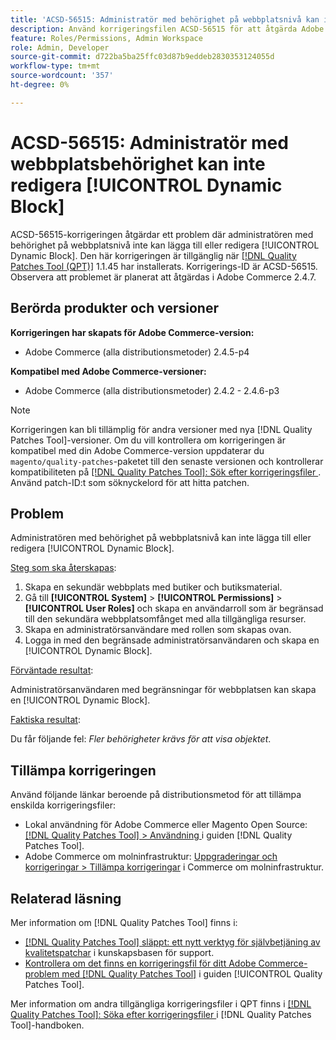 ```yaml
---
title: 'ACSD-56515: Administratör med behörighet på webbplatsnivå kan inte redigera [!UICONTROL Dynamic Block]'
description: Använd korrigeringsfilen ACSD-56515 för att åtgärda Adobe Commerce-problemet där administratören med behörighet på webbplatsnivå inte kan lägga till eller redigera [!UICONTROL Dynamic Block].
feature: Roles/Permissions, Admin Workspace
role: Admin, Developer
source-git-commit: d722ba5ba25ffc03d87b9eddeb2830353124055d
workflow-type: tm+mt
source-wordcount: '357'
ht-degree: 0%

---
```


# ACSD-56515: Administratör med webbplatsbehörighet kan inte redigera [!UICONTROL Dynamic Block]

ACSD-56515-korrigeringen åtgärdar ett problem där administratören med behörighet på webbplatsnivå inte kan lägga till eller redigera [!UICONTROL Dynamic Block]. Den här korrigeringen är tillgänglig när [[!DNL Quality Patches Tool (QPT)]](https://experienceleague.adobe.com/en/docs/commerce-knowledge-base/kb/announcements/commerce-announcements/magento-quality-patches-released-new-tool-to-self-serve-quality-patches) 1.1.45 har installerats. Korrigerings-ID är ACSD-56515. Observera att problemet är planerat att åtgärdas i Adobe Commerce 2.4.7.

## Berörda produkter och versioner

**Korrigeringen har skapats för Adobe Commerce-version:**

* Adobe Commerce (alla distributionsmetoder) 2.4.5-p4

**Kompatibel med Adobe Commerce-versioner:**

* Adobe Commerce (alla distributionsmetoder) 2.4.2 - 2.4.6-p3

>[!NOTE]
>
>Korrigeringen kan bli tillämplig för andra versioner med nya [!DNL Quality Patches Tool]-versioner. Om du vill kontrollera om korrigeringen är kompatibel med din Adobe Commerce-version uppdaterar du `magento/quality-patches`-paketet till den senaste versionen och kontrollerar kompatibiliteten på [[!DNL Quality Patches Tool]: Sök efter korrigeringsfiler ](https://experienceleague.adobe.com/tools/commerce-quality-patches/index.html). Använd patch-ID:t som söknyckelord för att hitta patchen.

## Problem

Administratören med behörighet på webbplatsnivå kan inte lägga till eller redigera [!UICONTROL Dynamic Block].

<u>Steg som ska återskapas</u>:

1. Skapa en sekundär webbplats med butiker och butiksmaterial.
1. Gå till **[!UICONTROL System]** > **[!UICONTROL Permissions]** > **[!UICONTROL User Roles]** och skapa en användarroll som är begränsad till den sekundära webbplatsomfånget med alla tillgängliga resurser.
1. Skapa en administratörsanvändare med rollen som skapas ovan.
1. Logga in med den begränsade administratörsanvändaren och skapa en [!UICONTROL Dynamic Block].

<u>Förväntade resultat</u>:

Administratörsanvändaren med begränsningar för webbplatsen kan skapa en [!UICONTROL Dynamic Block].

<u>Faktiska resultat</u>:

Du får följande fel: *Fler behörigheter krävs för att visa objektet*.

## Tillämpa korrigeringen

Använd följande länkar beroende på distributionsmetod för att tillämpa enskilda korrigeringsfiler:

* Lokal användning för Adobe Commerce eller Magento Open Source: [[!DNL Quality Patches Tool] > Användning ](https://experienceleague.adobe.com/docs/commerce-operations/tools/quality-patches-tool/usage.html) i guiden [!DNL Quality Patches Tool].
* Adobe Commerce om molninfrastruktur: [Uppgraderingar och korrigeringar > Tillämpa korrigeringar](https://experienceleague.adobe.com/docs/commerce-cloud-service/user-guide/develop/upgrade/apply-patches.html) i Commerce om molninfrastruktur.

## Relaterad läsning

Mer information om [!DNL Quality Patches Tool] finns i:

* [[!DNL Quality Patches Tool] släppt: ett nytt verktyg för självbetjäning av kvalitetspatchar](https://experienceleague.adobe.com/en/docs/commerce-knowledge-base/kb/announcements/commerce-announcements/magento-quality-patches-released-new-tool-to-self-serve-quality-patches) i kunskapsbasen för support.
* [Kontrollera om det finns en korrigeringsfil för ditt Adobe Commerce-problem med  [!DNL Quality Patches Tool]](/help/tools/quality-patches-tool/patches-available-in-qpt/check-patch-for-magento-issue-with-magento-quality-patches.md) i guiden [!UICONTROL Quality Patches Tool].


Mer information om andra tillgängliga korrigeringsfiler i QPT finns i [[!DNL Quality Patches Tool]: Söka efter korrigeringsfiler ](https://experienceleague.adobe.com/tools/commerce-quality-patches/index.html) i [!DNL Quality Patches Tool]-handboken.
